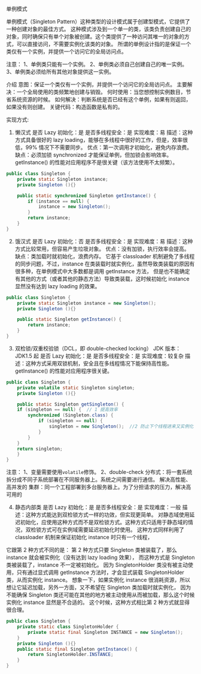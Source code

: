 单例模式

单例模式（Singleton Pattern）这种类型的设计模式属于创建型模式，它提供了一种创建对象的最佳方式。
这种模式涉及到一个单一的类，该类负责创建自己的对象，同时确保只有单个对象被创建。这个类提供了一种访问其唯一的对象的方式，可以直接访问，不需要实例化该类的对象。
所谓的单例设计指的是保证一个类仅有一个实例，并提供一个访问它的全局访问点。

注意：
 1、单例类只能有一个实例。
 2、单例类必须自己创建自己的唯一实例。
 3、单例类必须给所有其他对象提供这一实例。

介绍
意图：保证一个类仅有一个实例，并提供一个访问它的全局访问点。
主要解决：一个全局使用的类频繁地创建与销毁。
何时使用：当您想控制实例数目，节省系统资源的时候。
如何解决：判断系统是否已经有这个单例，如果有则返回，如果没有则创建。
关键代码：构造函数是私有的。

实现方式:
1. 懒汉式
是否 Lazy 初始化：是
是否多线程安全：是
实现难度：易
描述：这种方式具备很好的 lazy loading，能够在多线程中很好的工作，但是，效率很低，99% 情况下不需要同步。
优点：第一次调用才初始化，避免内存浪费。
缺点：必须加锁 synchronized 才能保证单例，但加锁会影响效率。
getInstance() 的性能对应用程序不是很关键（该方法使用不太频繁）。
```java
public class Singleton {
    private static Singleton instance; 
    private Singleton (){}

    public static synchronized Singleton getInstance() {
        if (instance == null) {
            instance = new Singleton();
        } 
        return instance; 
    } 
}
```

2. 饿汉式
是否 Lazy 初始化：否
是否多线程安全：是
实现难度：易
描述：这种方式比较常用，但容易产生垃圾对象。
优点：没有加锁，执行效率会提高。
缺点：类加载时就初始化，浪费内存。
它基于 classloader 机制避免了多线程的同步问题，不过，instance 在类装载时就实例化，虽然导致类装载的原因有很多种，在单例模式中大多数都是调用 getInstance 方法， 
但是也不能确定有其他的方式（或者其他的静态方法）导致类装载，这时候初始化 instance 显然没有达到 lazy loading 的效果。
```java
public class Singleton { 
    private static Singleton instance = new Singleton(); 
    private Singleton (){} 

    public static Singleton getInstance() { 
        return instance; 
    } 
}
```

3. 双检锁/双重校验锁（DCL，即 double-checked locking）
JDK 版本：JDK1.5 起
是否 Lazy 初始化：是
是否多线程安全：是
实现难度：较复杂
描述：这种方式采用双锁机制，安全且在多线程情况下能保持高性能。
getInstance() 的性能对应用程序很关键。
```java
public class Singleton {
    private volatile static Singleton singleton; 
    private Singleton (){} 

    public static Singleton getSingleton() { 
    if (singleton == null) {  // 1 提高效率
        synchronized (Singleton.class) { 
            if (singleton == null) { 
                singleton = new Singleton();  //2 防止下个线程进来又实例化
            } 
        }
    } 
    return singleton; 
    } 
}
```
注意： 
1、变量需要使用`volatile`修饰。
2、double-check
分布式：将一套系统拆分成不同子系统部署在不同服务器上。系统之间需要进行通信。 解决高性能、高并发的
集群：同一个工程部署到多台服务器上。为了分担请求的压力，解决高可用的


4. 静态内部类
是否 Lazy 初始化：是
是否多线程安全：是
实现难度：一般
描述：这种方式能达到双检锁方式一样的功效，但实现更简单。
对静态域使用延迟初始化，应使用这种方式而不是双检锁方式。这种方式只适用于静态域的情况，双检锁方式可在实例域需要延迟初始化时使用。
这种方式同样利用了 classloader 机制来保证初始化 instance 时只有一个线程，

它跟第 2 种方式不同的是：
第 2 种方式只要 Singleton 类被装载了，那么 instance 就会被实例化（没有达到 lazy loading 效果），
而这种方式是 Singleton 类被装载了，instance 不一定被初始化。
因为 SingletonHolder 类没有被主动使用，只有通过显式调用 getInstance 方法时，才会显式装载 SingletonHolder 类，从而实例化 instance。
想象一下，如果实例化 instance 很消耗资源，所以想让它延迟加载，另外一方面，又不希望在 Singleton 类加载时就实例化，
因为不能确保 Singleton 类还可能在其他的地方被主动使用从而被加载，那么这个时候实例化 instance 显然是不合适的。
这个时候，这种方式相比第 2 种方式就显得很合理。
```java
public class Singleton { 
    private static class SingletonHolder { 
        private static final Singleton INSTANCE = new Singleton(); 
    } 
    private Singleton (){} 
    public static final Singleton getInstance() { 
        return SingletonHolder.INSTANCE; 
    } 
}
```
